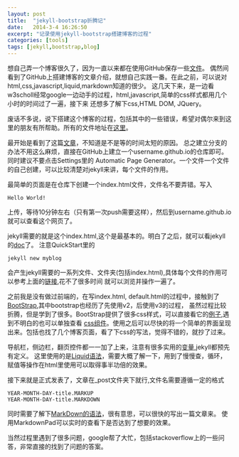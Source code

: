 ```yaml
---
layout: post
title:  "jekyll-bootstrap折腾记"
date:   2014-3-4 16:26:50
excerpt: "记录使用jekyll-bootstrap搭建博客的过程"
categories: [tools]
tags: [jekyll,bootstrap,blog]
---
```


想自己弄一个博客很久了，因为一直以来都在使用GitHub保存一些[文件](https://github.com/yingshin)。
偶然间看到了GitHub上搭建博客的文章介绍，就想自己实践一番。在此之前，可以说对html,css,javascript,liquid,markdown知道的很少。
这几天下来，是一边看w3scholl经常google一边动手的过程，html,javascript,简单的css样式都用几个小时的时间过了一遍，接下来
还想多了解下css,HTML DOM, JQuery。

废话不多说，说下搭建这个博客的过程，包括其中的一些错误，希望对偶尔来到这里的朋友有所帮助。所有的文件地址在[这里](https://github.com/yingshin/yingshin.github.io)。

最开始是看到了这篇[文章](http://www.ruanyifeng.com/blog/2012/08/blogging_with_jekyll.html)，不知道是不是等的时间太短的原因。
总之建立分支的办法不用这么麻烦，直接在GitHub上建立一个username.github.io的仓库即可。同时建议不要点击Settings里的
Automatic Page Generator。一个文件一个文件的自己创建，可以比较清楚对jekyll来讲，每个文件的作用。  

<!--more-->  

最简单的页面是在仓库下创建一个index.html文件，文件名不要弄错。写入  
```
Hello World!
```  

上传，等待10分钟左右（只有第一次push需要这样），然后到username.github.io就可以查看这个网页了。

jekyll需要的就是这个index.html,这个是最基本的。明白了之后，就可以看jekyll的[doc](http://jekyllrb.com/docs/home/)了。
注意QuickStart里的  
```
jekyll new myblog
```

会产生jekyll需要的一系列文件、文件夹(包括index.html),具体每个文件的作用可以参考上面的[链接](http://jekyllrb.com/docs/home/),花不了很多时间
就可以浏览并操作一遍了。  

之前我是没有做过前端的，在写index.html, default.html的过程中，接触到了[BootStrap](http://getbootstrap.com/css/),其中bootstrap也经历了先使用v2，后使用v3的过程，
虽然过程比较折腾，但是学到了很多。BootStrap提供了很多css样式，可以直接看它的[例子](http://getbootstrap.com/getting-started/#examples),遇到不明白的也可以单独查看
[css组件](http://getbootstrap.com/css/)。使用之后可以尽快的将一个简单的界面呈现出来。包括也找了几个博客页面，看了下css的写法，觉得不错的，就抄了过来。  

导航栏，侧边栏，翻页控件都一一加了上来，注意有很多实用的[变量](http://jekyllrb.com/docs/variables/),jekyll都预先有定义。
这里使用的是[Liquid语法](https://github.com/shopify/liquid/wiki/liquid-for-designers)，需要大概了解一下，用到了慢慢查，循环，赋值等操作在html里使用可以取得事半功倍的效果。

接下来就是正式发表了，文章在\_post文件夹下就行,文件名需要遵循一定的格式  

```
YEAR-MONTH-DAY-title.MARKUP
YEAR-MONTH-DAY-title.MARKDOWN
```  

同时需要了解下[MarkDown的语法](https://github.com/adam-p/markdown-here/wiki/Markdown-Cheatsheet)，很有意思，可以很快的写出一篇文章来。
使用MarkdownPad可以实时的查看下是否达到了想要的效果。

当然过程里遇到了很多问题，google帮了大忙，包括stackoverflow上的一些问答，非常直接的找到了问题的答案。
